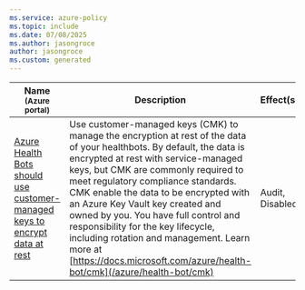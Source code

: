 ```yaml
---
ms.service: azure-policy
ms.topic: include
ms.date: 07/08/2025
ms.author: jasongroce
author: jasongroce
ms.custom: generated
---
```


|Name<br /><sub>(Azure portal)</sub> |Description |Effect(s) |Version<br /><sub>(GitHub)</sub> |
|---|---|---|---|
|[Azure Health Bots should use customer-managed keys to encrypt data at rest](https://portal.azure.com/#blade/Microsoft_Azure_Policy/PolicyDetailBlade/definitionId/%2Fproviders%2FMicrosoft.Authorization%2FpolicyDefinitions%2F4d080fa5-a6d2-4f98-ba9c-f482d0d335c0) |Use customer-managed keys (CMK) to manage the encryption at rest of the data of your healthbots. By default, the data is encrypted at rest with service-managed keys, but CMK are commonly required to meet regulatory compliance standards. CMK enable the data to be encrypted with an Azure Key Vault key created and owned by you. You have full control and responsibility for the key lifecycle, including rotation and management. Learn more at [https://docs.microsoft.com/azure/health-bot/cmk](/azure/health-bot/cmk) |Audit, Disabled |[1.0.0](https://github.com/Azure/azure-policy/blob/master/built-in-policies/policyDefinitions/Health%20Bot/HealthBot_CustomerManagedKey_Audit.json) |
